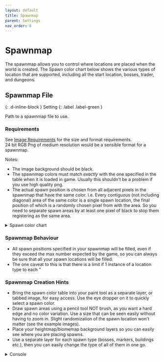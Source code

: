```yaml
---
layout: default
title: Spawnmap
parent: Settings
nav_order: 8
---
```


# Spawnmap
The spawnmap allows you to control where locations are placed when the world is created. The Spawn color chart below shows the various types of location that are supported, including all the start location, bosses, trader, and dungeons.

## Spawnmap File
{: .d-inline-block }
Setting
{: .label .label-green }

Path to a spawnmap file to use.

### Requirements
See [Image Requirements](../image-requirements.html) for the size and format requirements.  
24 bit RGB Png of medium resolution would be a sensible format for a spawnmap.  

Notes:
* The image background should be black.
* The spawnmap colors must match *exactly* with the one specified in the table when it is loaded in game. Usually this shouldn't be a problem if you use high quality png.
* The actual spawn position is chosen from all adjacent pixels in the spawnmap that have the same color. i.e. Every contiguous (not including diagonal) area of the same color is a single spawn location, the final position of which is a randomly chosen pixel from with the area. So you need to separate spawn areas by at least one pixel of black to stop them registering as the same area.


<details markdown="block">
<summary>
Spawn color chart
</summary>
<img src="../images/spawnmap-ref.png" />
</details>

### Spawnmap Behaviour

* All spawn positions specified in your spawnmap will be filled, even if they exceed the max number expected by the game, so you can always be sure that all your spawn locations will be filled.
* The one caveat to this is that there is a limit if 1 instance of a location type to each "


### Spawnmap Creation Hints

* Bring the spawn color table into your paint tool as a separate layer, or tabbed image, for easy access. Use the eye dropper on it to quickly select a spawn color.
* Draw spawn areas using a pencil tool NOT brush, as you want a hard edge and no color variation. Use a size that can be seen easily without having to zoom in. Slight randomization of the spawn location won't matter (see the example images).
* Place your heightmap/biomemap background layers so you can easily see where you are placing spawns.
* Use a separate layer for each spawn type (bosses, markers, buildings etc.), then you can easily change the type of all of them in one go.


<details class="console" markdown="block">
<summary>
Console
</summary>
Command: `bc param s fn`
<img src="../images/console/bc-param-s-fn.gif" />
</details>